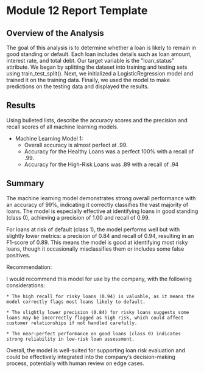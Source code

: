 # Module 12 Report Template

## Overview of the Analysis

The goal of this analysis is to determine whether a loan is likely to remain in good standing or default. Each loan includes details such as loan amount, interest rate, and total debt. Our target variable is the "loan_status" attribute. We began by splitting the dataset into training and testing sets using train_test_split(). Next, we initialized a LogisticRegression model and trained it on the training data. Finally, we used the model to make predictions on the testing data and displayed the results.

## Results

Using bulleted lists, describe the accuracy scores and the precision and recall scores of all machine learning models.

* Machine Learning Model 1:
    * Overall accuracy is almost perfect at .99.
    * Accuracy for the Healthy Loans was a perfect 100% with a recall of .99.
    * Accuracy for the High-Risk Loans was .89 with a recall of .94

## Summary

The machine learning model demonstrates strong overall performance with an accuracy of 99%, indicating it correctly classifies the vast majority of loans. The model is especially effective at identifying loans in good standing (class 0), achieving a precision of 1.00 and recall of 0.99.

For loans at risk of default (class 1), the model performs well but with slightly lower metrics: a precision of 0.84 and recall of 0.94, resulting in an F1-score of 0.89. This means the model is good at identifying most risky loans, though it occasionally misclassifies them or includes some false positives.

Recommendation:

I would recommend this model for use by the company, with the following considerations:

    * The high recall for risky loans (0.94) is valuable, as it means the model correctly flags most loans likely to default.

    * The slightly lower precision (0.84) for risky loans suggests some loans may be incorrectly flagged as high risk, which could affect customer relationships if not handled carefully.

    * The near-perfect performance on good loans (class 0) indicates strong reliability in low-risk loan assessment.

Overall, the model is well-suited for supporting loan risk evaluation and could be effectively integrated into the company’s decision-making process, potentially with human review on edge cases.
